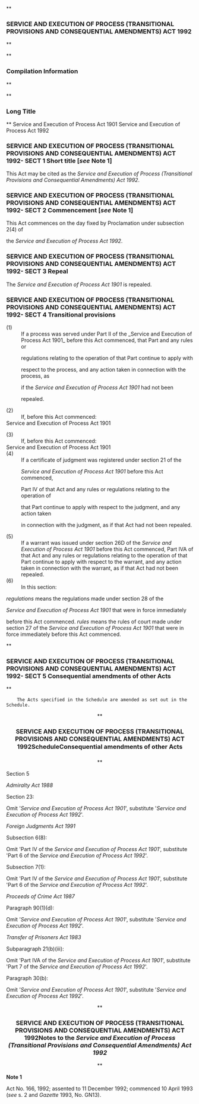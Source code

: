 **

###  SERVICE AND EXECUTION OF PROCESS (TRANSITIONAL PROVISIONS AND CONSEQUENTIAL AMENDMENTS) ACT 1992 
**


**

###  Compilation Information 
**





**

###  Long Title 
**
Service and Execution of Process Act 1901
Service and Execution of Process Act 1992
###  SERVICE AND EXECUTION OF PROCESS (TRANSITIONAL PROVISIONS AND CONSEQUENTIAL AMENDMENTS) ACT 1992- SECT 1  Short title [_see_ Note 1] 
This Act may be cited as the _Service and Execution of Process (Transitional Provisions and Consequential Amendments) Act 1992_.

 
###  SERVICE AND EXECUTION OF PROCESS (TRANSITIONAL PROVISIONS AND CONSEQUENTIAL AMENDMENTS) ACT 1992- SECT 2  Commencement [_see_ Note 1] 
This Act commences on the day fixed by Proclamation under subsection 2(4) of

the _Service and Execution of Process Act 1992_.

 
###  SERVICE AND EXECUTION OF PROCESS (TRANSITIONAL PROVISIONS AND CONSEQUENTIAL AMENDMENTS) ACT 1992- SECT 3  Repeal 
The _Service and Execution of Process Act 1901_ is repealed.

 
###  SERVICE AND EXECUTION OF PROCESS (TRANSITIONAL PROVISIONS AND CONSEQUENTIAL AMENDMENTS) ACT 1992- SECT 4  Transitional provisions 
<dt>(1)</dt><dd>If a process was served under Part II of the _Service and Execution of Process Act 1901_ before this Act commenced, that Part and any rules or

regulations relating to the operation of that Part continue to apply with

respect to the process, and any action taken in connection with the process, as

if the _Service and Execution of Process Act 1901_ had not been

repealed.</dd> <dt>(2)</dt><dd>If, before this Act commenced: </dd> 
Service and Execution of Process Act 1901


<dt>(3)</dt><dd>If, before this Act commenced:

</dd> 
Service and Execution of Process Act 1901


<dt>(4)</dt><dd>If a certificate of judgment was registered under section 21 of the

_Service and Execution of Process Act 1901_ before this Act commenced,

Part IV of that Act and any rules or regulations relating to the operation of

that Part continue to apply with respect to the judgment, and any action taken

in connection with the judgment, as if that Act had not been repealed.</dd> <dt>(5)</dt><dd>If a warrant was issued under section 26D of the _Service and Execution of Process Act 1901_ before this Act commenced, Part IVA of that Act and any rules or regulations relating to the operation of that Part continue to apply with respect to the warrant, and any action taken in connection with the warrant, as if that Act had not been repealed.</dd> <dt>(6)</dt><dd>In this section: </dd> 
<dl compact=""><dl compact="">

_regulations_ means the regulations made under section 28 of the

_Service and Execution of Process Act 1901_ that were in force immediately

before this Act commenced. _rules_ means the rules of court made under section 27 of the _Service and Execution of Process Act 1901_ that were in force immediately before this Act commenced.  </dl></dl>

**

###  SERVICE AND EXECUTION OF PROCESS (TRANSITIONAL PROVISIONS AND CONSEQUENTIAL AMENDMENTS) ACT 1992- SECT 5  Consequential amendments of other Acts 
**

 <dl compact="">

		The Acts specified in the Schedule are amended as set out in the Schedule.

 </dl>

<center>**

###  SERVICE AND EXECUTION OF PROCESS (TRANSITIONAL PROVISIONS AND CONSEQUENTIAL AMENDMENTS) ACT 1992Schedule&#151;Consequential amendments of other Acts 
**</center>

 Section 5  

_Admiralty Act 1988_

Section 23:

Omit '_Service and Execution of Process Act 1901_', substitute '_Service and Execution of Process Act 1992_'. 

_Foreign Judgments Act 1991_

Subsection 6(8):

Omit 'Part IV of the _Service and Execution of Process Act 1901_', substitute 'Part 6 of the _Service and Execution of Process Act 1992_'.

Subsection 7(1):

Omit 'Part IV of the _Service and Execution of Process Act 1901_', substitute 'Part 6 of the _Service and Execution of Process Act 1992_'. 

_Proceeds of Crime Act 1987_

Paragraph 90(1)(d):

Omit '_Service and Execution of Process Act 1901_', substitute '_Service and Execution of Process Act 1992_'. 

_Transfer of Prisoners Act 1983_

Subparagraph 21(b)(iii):

Omit 'Part IVA of the _Service and Execution of Process Act 1901_', substitute 'Part 7 of the _Service and Execution of Process Act 1992_'.

Paragraph 30(b):

Omit '_Service and Execution of Process Act 1901_', substitute '_Service and Execution of Process Act 1992_'. 

<center>**

###  SERVICE AND EXECUTION OF PROCESS (TRANSITIONAL PROVISIONS AND CONSEQUENTIAL AMENDMENTS) ACT 1992<centreit>Notes to the _Service and Execution of Process (Transitional Provisions and Consequential Amendments) Act 1992_ </centreit>
**</center>

**Note 1**

Act No.&#160;166, 1992; assented to 11 December 1992; commenced 10 April 1993 (_see_ s.&#160;2 and _Gazette_ 1993, No. GN13).

 


